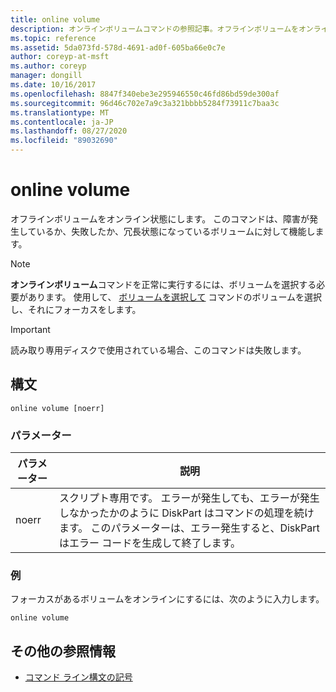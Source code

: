 ```yaml
---
title: online volume
description: オンラインボリュームコマンドの参照記事。オフラインボリュームをオンライン状態にします。
ms.topic: reference
ms.assetid: 5da073fd-578d-4691-ad0f-605ba66e0c7e
author: coreyp-at-msft
ms.author: coreyp
manager: dongill
ms.date: 10/16/2017
ms.openlocfilehash: 8847f340ebe3e295946550c46fd86bd59de300af
ms.sourcegitcommit: 96d46c702e7a9c3a321bbbb5284f73911c7baa3c
ms.translationtype: MT
ms.contentlocale: ja-JP
ms.lasthandoff: 08/27/2020
ms.locfileid: "89032690"
---
```

# <a name="online-volume"></a>online volume

オフラインボリュームをオンライン状態にします。 このコマンドは、障害が発生しているか、失敗したか、冗長状態になっているボリュームに対して機能します。

> [!NOTE]
> **オンラインボリューム**コマンドを正常に実行するには、ボリュームを選択する必要があります。 使用して、 [ボリュームを選択して](select-volume.md) コマンドのボリュームを選択し、それにフォーカスをします。

> [!IMPORTANT]
> 読み取り専用ディスクで使用されている場合、このコマンドは失敗します。

## <a name="syntax"></a>構文

```
online volume [noerr]
```

### <a name="parameters"></a>パラメーター

| パラメーター | 説明 |
|--|--|
| noerr | スクリプト専用です。 エラーが発生しても、エラーが発生しなかったかのように DiskPart はコマンドの処理を続けます。 このパラメーターは、エラー発生すると、DiskPart はエラー コードを生成して終了します。 |

### <a name="examples"></a>例

フォーカスがあるボリュームをオンラインにするには、次のように入力します。

```
online volume
```

## <a name="additional-references"></a>その他の参照情報

- [コマンド ライン構文の記号](command-line-syntax-key.md)
